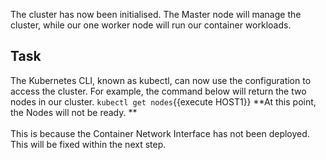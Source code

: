 The cluster has now been initialised. The Master node will manage the cluster, while our one worker node will run our container workloads.

## Task

The Kubernetes CLI, known as kubectl, can now use the configuration to access the cluster. For example, the command below will return the two nodes in our cluster.
`kubectl get nodes`{{execute HOST1}}
**At this point, the Nodes will not be ready. **<br>
<br>
This is because the Container Network Interface has not been deployed. This will be fixed within the next step.

